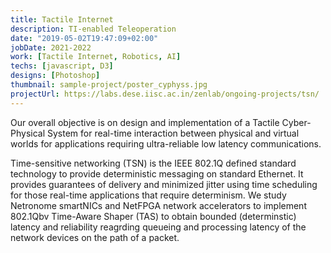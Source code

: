 ```yaml
---
title: Tactile Internet 
description: TI-enabled Teleoperation
date: "2019-05-02T19:47:09+02:00"
jobDate: 2021-2022
work: [Tactile Internet, Robotics, AI]
techs: [javascript, D3]
designs: [Photoshop]
thumbnail: sample-project/poster_cyphyss.jpg
projectUrl: https://labs.dese.iisc.ac.in/zenlab/ongoing-projects/tsn/
---
```


Our overall objective is on design and implementation of a Tactile Cyber-Physical System for real-time interaction between physical and virtual worlds for applications requiring ultra-reliable low latency communications.

Time-sensitive networking (TSN) is the IEEE 802.1Q defined standard technology to provide deterministic messaging on standard Ethernet. It provides guarantees of delivery and minimized jitter using time scheduling for those real-time applications that require determinism. We study Netronome smartNICs and NetFPGA network accelerators to implement 802.1Qbv Time-Aware Shaper (TAS) to obtain bounded (determinstic) latency and reliability reagrding queueing and processing latency of the network devices on the path of a packet.
